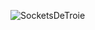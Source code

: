 ![SocketsDeTroie](https://github.com/yuankong666/Ultimate-RAT-Collection/assets/128066597/ead18782-a508-43e5-88c2-c5082aea2a79)
